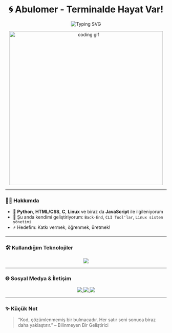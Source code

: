 <h1 align="center">🌀 Abulomer - Terminalde Hayat Var!</h1>
<p align="center">
  <img src="https://readme-typing-svg.herokuapp.com?font=Fira+Code&weight=500&size=24&pause=1000&color=00FFB3&center=true&vCenter=true&width=435&lines=Kod+yazmak+bir+sihirdir+🧙‍♂️;Linux%E2%9C%94%EF%B8%8FPython%E2%9C%94%EF%B8%8FWeb+Dev%E2%9C%94%EF%B8%8F;Merak+et%2C+ara%C5%9Ft%C4%B1r%2C+in%C5%9Fa+et!+%F0%9F%9A%80" alt="Typing SVG" />
</p>

<p align="center">
  <img src="https://media.giphy.com/media/qgQUggAC3Pfv687qPC/giphy.gif" width="480" alt="coding gif"/>
</p>

---

### 🧑‍💻 Hakkımda

- 🧠 **Python**, **HTML/CSS**, **C**, **Linux** ve biraz da **JavaScript** ile ilgileniyorum  
- 🌱 Şu anda kendimi geliştiriyorum: `Back-End`, `CLI Tool'lar`, `Linux sistem yönetimi`
- ⚡ Hedefim: Katkı vermek, öğrenmek, üretmek!

---

### 🛠️ Kullandığım Teknolojiler
<p align="center">
  <img src="https://skillicons.dev/icons?i=py,html,css,js,linux,c" />
</p>

---

### 🌐 Sosyal Medya & İletişim

<p align="center">
  <a href="https://twitter.com/yourhandle" target="_blank">
    <img src="https://img.shields.io/badge/Twitter-1DA1F2?style=for-the-badge&logo=twitter&logoColor=white" />
  </a>
  <a href="https://discord.com/users/yourid" target="_blank">
    <img src="https://img.shields.io/badge/Discord-7289DA?style=for-the-badge&logo=discord&logoColor=white" />
  </a>
  <a href="mailto:youremail@example.com">
    <img src="https://img.shields.io/badge/Mail-EA4335?style=for-the-badge&logo=gmail&logoColor=white" />
  </a>
</p>

---

### ✨ Küçük Not
> “Kod, çözümlenmemiş bir bulmacadır. Her satır seni sonuca biraz daha yaklaştırır.” – Bilinmeyen Bir Geliştirici

